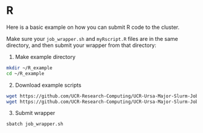 # R

Here is a basic example on how you can submit R code to the cluster.

Make sure your `job_wrapper.sh` and `myRscript.R` files are in the same directory, and then submit your wrapper from that directory:

1. Make example directory

```bash
mkdir ~/R_example
cd ~/R_example
```

2. Download example scripts

```bash
wget https://github.com/UCR-Research-Computing/UCR-Ursa-Major-Slurm-Job-Scripts/blob/master/R/job_wrapper.sh
wget https://github.com/UCR-Research-Computing/UCR-Ursa-Major-Slurm-Job-Scripts/blob/master/R/myRscript.R
```

3. Submit wrapper

```
sbatch job_wrapper.sh
```

